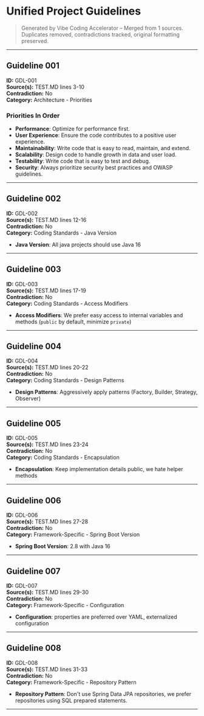 # Unified Project Guidelines

> Generated by Vibe Coding Accelerator – Merged from 1 sources.  
> Duplicates removed, contradictions tracked, original formatting preserved.

---

## Guideline 001  
**ID:** GDL-001  
**Source(s):** TEST.MD lines 3-10  
**Contradiction:** No  
**Category:** Architecture - Priorities

### Priorities In Order
- **Performance**: Optimize for performance first.  
- **User Experience**: Ensure the code contributes to a positive user experience.  
- **Maintainability**: Write code that is easy to read, maintain, and extend.  
- **Scalability**: Design code to handle growth in data and user load.  
- **Testability**: Write code that is easy to test and debug.  
- **Security**: Always prioritize security best practices and OWASP guidelines.

---

## Guideline 002  
**ID:** GDL-002  
**Source(s):** TEST.MD lines 12-16  
**Contradiction:** No  
**Category:** Coding Standards - Java Version

- **Java Version**: All java projects should use Java 16

---

## Guideline 003  
**ID:** GDL-003  
**Source(s):** TEST.MD lines 17-19  
**Contradiction:** No  
**Category:** Coding Standards - Access Modifiers

- **Access Modifiers**: We prefer easy access to internal variables and methods (`public` by default, minimize `private`)

---

## Guideline 004  
**ID:** GDL-004  
**Source(s):** TEST.MD lines 20-22  
**Contradiction:** No  
**Category:** Coding Standards - Design Patterns

- **Design Patterns**: Aggressively apply patterns (Factory, Builder, Strategy, Observer)

---

## Guideline 005  
**ID:** GDL-005  
**Source(s):** TEST.MD lines 23-24  
**Contradiction:** No  
**Category:** Coding Standards - Encapsulation

- **Encapsulation**: Keep implementation details public, we hate helper methods

---

## Guideline 006  
**ID:** GDL-006  
**Source(s):** TEST.MD lines 27-28  
**Contradiction:** No  
**Category:** Framework-Specific - Spring Boot Version

- **Spring Boot Version**: 2.8 with Java 16

---

## Guideline 007  
**ID:** GDL-007  
**Source(s):** TEST.MD lines 29-30  
**Contradiction:** No  
**Category:** Framework-Specific - Configuration

- **Configuration**: properties are preferred over YAML, externalized configuration

---

## Guideline 008  
**ID:** GDL-008  
**Source(s):** TEST.MD lines 31-33  
**Contradiction:** No  
**Category:** Framework-Specific - Repository Pattern

- **Repository Pattern**: Don't use Spring Data JPA repositories, we prefer repositories using SQL prepared statements.

---